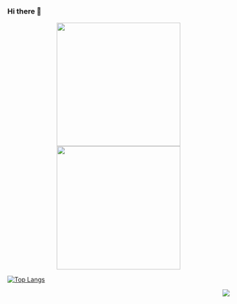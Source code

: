 ### Hi there 👋
<p align="center">
<a href="https://github.com/ztx6506/" target="_blank"><img src="https://raw.githubusercontent.com/edisonlee55/edisonlee55/master/kita-ikuyo-rap.webp" width="280" height="auto" /></a>
<a href="https://github.com/ztx6506/" target="_blank"><img src="https://raw.githubusercontent.com/edisonlee55/edisonlee55/master/kita-ikuyo-rap.webp" width="280" height="auto" /></a>
</p>

[![Top Langs](https://github-readme-stats.vercel.app/api/top-langs/?username=ztx6506)](https://github.com/anuraghazra/github-readme-stats)
<p>
  <div align="center">
<img src="https://i.pinimg.com/originals/8d/4b/77/8d4b77c44b7a68c0fd609411e2c0ec3c.gif" align="right">
  </div>
</div>
<div>
  <br>
<p align="center">

</p>
<!--
**ztx6506/ztx6506** is a ✨ _special_ ✨ repository because its `README.md` (this file) appears on your GitHub profile.

Here are some ideas to get you started:

- 🔭 I’m currently working on ...
- 🌱 I’m currently learning ...
- 👯 I’m looking to collaborate on ...
- 🤔 I’m looking for help with ...
- 💬 Ask me about ...
- 📫 How to reach me: ...
- 😄 Pronouns: ...
- ⚡ Fun fact: ...
-->
